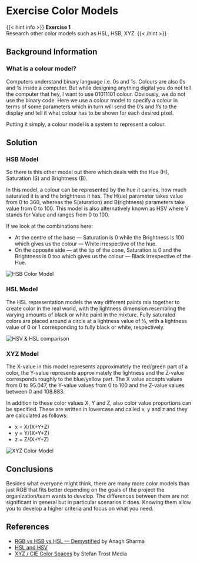 # Exercise Color Models 

{{< hint info >}}
**Exercise 1**  
Research other color models such as HSL, HSB, XYZ.
{{< /hint >}}

## Background Information

### What is a colour model?

Computers understand binary language i.e. 0s and 1s. Colours are also 0s and 1s inside a computer. But while designing anything digital you do not tell the computer that hey, I want to use 01011101 colour. Obviously, we do not use the binary code. Here we use a colour model to specify a colour in terms of some parameters which in turn will send the 0’s and 1’s to the display and tell it what colour has to be shown for each desired pixel.

Putting it simply, a colour model is a system to represent a colour.

## Solution

### HSB Model

So there is this other model out there which deals with the Hue (H), Saturation (S) and Brightness (B).

In this model, a colour can be represented by the hue it carries, how much saturated it is and the brightness it has. The H(ue) parameter takes value from 0 to 360, whereas the S(aturation) and B(rightness) parameters take value from 0 to 100. This model is also alternatively known as HSV where V stands for Value and ranges from 0 to 100.

If we look at the combinations here:
* At the centre of the base — Saturation is 0 while the Brightness is 100 which gives us the colour — White irrespective of the hue.
* On the opposite side — at the tip of the cone, Saturation is 0 and the Brightness is 0 too which gives us the colour — Black irrespective of the Hue.

<img src="https://miro.medium.com/v2/resize:fit:720/format:webp/1*k1D1V6DjXS3yVurvpGbNSw.png" alt="HSB Color Model">

### HSL Model

The HSL representation models the way different paints mix together to create color in the real world, with the lightness dimension resembling the varying amounts of black or white paint in the mixture. Fully saturated colors are placed around a circle at a lightness value of ½, with a lightness value of 0 or 1 corresponding to fully black or white, respectively.

<img src="https://upload.wikimedia.org/wikipedia/commons/thumb/a/a0/Hsl-hsv_models.svg/600px-Hsl-hsv_models.svg.png" alt="HSV & HSL comparison">

### XYZ Model

The X-value in this model represents approximately the red/green part of a color, the Y-value represents approximately the lightness and the Z-value corresponds roughly to the blue/yellow part. The X value accepts values from 0 to 95.047, the Y-value values from 0 to 100 and the Z-value values between 0 and 108.883.

In addition to these color values X, Y and Z, also color value proportions can be specified. These are written in lowercase and called x, y and z and they are calculated as follows:

* x = X/(X+Y+Z)
* y = Y/(X+Y+Z)
* z = Z/(X+Y+Z)

<img src="https://upload.wikimedia.org/wikipedia/commons/thumb/b/b0/CIExy1931.png/300px-CIExy1931.png" alt="XYZ Color Model">

## Conclusions

Besides what everyone might think, there are many more color models than just RGB that fits better depending on the goals of the project the organization/team wants to develop. The differences between them are not significant in general but in particular scenarios it does. Knowing them allow you to develop a higher criteria and focus on what you need. 

## References
* [RGB vs HSB vs HSL — Demystified](https://medium.com/innovaccer-design/rgb-vs-hsb-vs-hsl-demystified-1992d7273d3a) by Anagh Sharma
* [HSL and HSV](https://en.wikipedia.org/wiki/HSL_and_HSV)
* [XYZ / CIE Color Spaces](https://www.sttmedia.com/colormodel-xyz) by Stefan Trost Media
